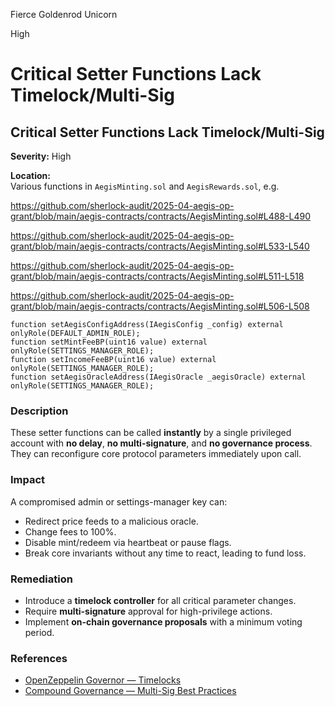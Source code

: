 Fierce Goldenrod Unicorn

High

# Critical Setter Functions Lack Timelock/Multi-Sig

## Critical Setter Functions Lack Timelock/Multi-Sig

**Severity:** High

**Location:**  
Various functions in `AegisMinting.sol` and `AegisRewards.sol`, e.g.  

https://github.com/sherlock-audit/2025-04-aegis-op-grant/blob/main/aegis-contracts/contracts/AegisMinting.sol#L488-L490

https://github.com/sherlock-audit/2025-04-aegis-op-grant/blob/main/aegis-contracts/contracts/AegisMinting.sol#L533-L540

https://github.com/sherlock-audit/2025-04-aegis-op-grant/blob/main/aegis-contracts/contracts/AegisMinting.sol#L511-L518

https://github.com/sherlock-audit/2025-04-aegis-op-grant/blob/main/aegis-contracts/contracts/AegisMinting.sol#L506-L508

```solidity
function setAegisConfigAddress(IAegisConfig _config) external onlyRole(DEFAULT_ADMIN_ROLE);
function setMintFeeBP(uint16 value) external onlyRole(SETTINGS_MANAGER_ROLE);
function setIncomeFeeBP(uint16 value) external onlyRole(SETTINGS_MANAGER_ROLE);
function setAegisOracleAddress(IAegisOracle _aegisOracle) external onlyRole(SETTINGS_MANAGER_ROLE);
```

### Description
These setter functions can be called **instantly** by a single privileged account with **no delay**, **no multi-signature**, and **no governance process**. They can reconfigure core protocol parameters immediately upon call.

### Impact
A compromised admin or settings-manager key can:
- Redirect price feeds to a malicious oracle.
- Change fees to 100%.
- Disable mint/redeem via heartbeat or pause flags.
- Break core invariants without any time to react, leading to fund loss.

### Remediation
- Introduce a **timelock controller** for all critical parameter changes.
- Require **multi-signature** approval for high-privilege actions.
- Implement **on-chain governance proposals** with a minimum voting period.

### References
- [OpenZeppelin Governor — Timelocks](https://docs.openzeppelin.com/contracts/4.x/governance#timelockcontroller)  
- [Compound Governance — Multi-Sig Best Practices](https://compound.finance/docs/governance-proposal-system)
